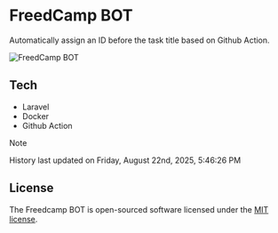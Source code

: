 # FreedCamp BOT

Automatically assign an ID before the task title based on Github Action.

![FreedCamp BOT](https://repository-images.githubusercontent.com/737932867/7d34798b-2680-471c-b089-a78a718d3d6a)

## Tech

- Laravel
- Docker
- Github Action

> [!NOTE]  
> History last updated on Friday, August 22nd, 2025, 5:46:26 PM

## License

The Freedcamp BOT is open-sourced software licensed under the [MIT license](https://opensource.org/licenses/MIT).
